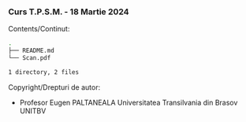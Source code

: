 ### Curs T.P.S.M. - 18 Martie 2024 

Contents/Continut: 

```sh
.
├── README.md
└── Scan.pdf

1 directory, 2 files
```

Copyright/Drepturi de autor:
* Profesor Eugen PALTANEALA Universitatea Transilvania din Brasov UNITBV
